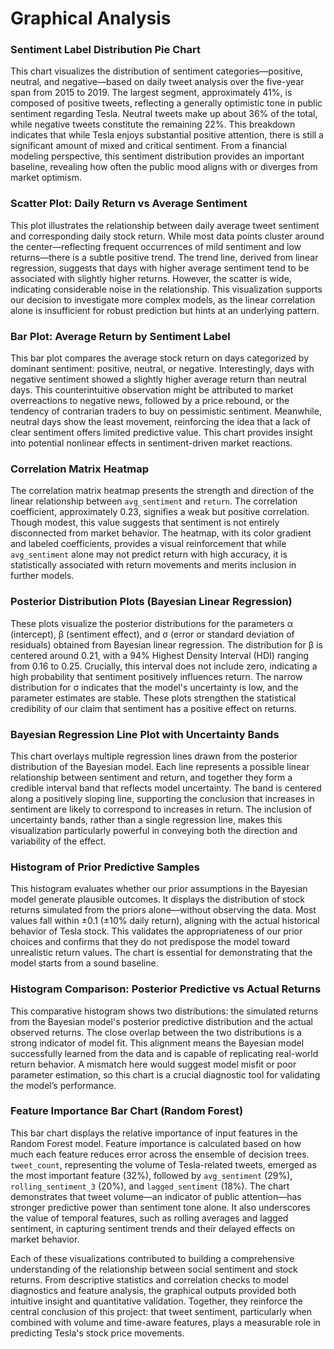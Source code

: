 # Graphical Analysis

### Sentiment Label Distribution Pie Chart
This chart visualizes the distribution of sentiment categories—positive, neutral, and negative—based on daily tweet analysis over the five-year span from 2015 to 2019. The largest segment, approximately 41%, is composed of positive tweets, reflecting a generally optimistic tone in public sentiment regarding Tesla. Neutral tweets make up about 36% of the total, while negative tweets constitute the remaining 22%. This breakdown indicates that while Tesla enjoys substantial positive attention, there is still a significant amount of mixed and critical sentiment. From a financial modeling perspective, this sentiment distribution provides an important baseline, revealing how often the public mood aligns with or diverges from market optimism.

### Scatter Plot: Daily Return vs Average Sentiment
This plot illustrates the relationship between daily average tweet sentiment and corresponding daily stock return. While most data points cluster around the center—reflecting frequent occurrences of mild sentiment and low returns—there is a subtle positive trend. The trend line, derived from linear regression, suggests that days with higher average sentiment tend to be associated with slightly higher returns. However, the scatter is wide, indicating considerable noise in the relationship. This visualization supports our decision to investigate more complex models, as the linear correlation alone is insufficient for robust prediction but hints at an underlying pattern.

### Bar Plot: Average Return by Sentiment Label
This bar plot compares the average stock return on days categorized by dominant sentiment: positive, neutral, or negative. Interestingly, days with negative sentiment showed a slightly higher average return than neutral days. This counterintuitive observation might be attributed to market overreactions to negative news, followed by a price rebound, or the tendency of contrarian traders to buy on pessimistic sentiment. Meanwhile, neutral days show the least movement, reinforcing the idea that a lack of clear sentiment offers limited predictive value. This chart provides insight into potential nonlinear effects in sentiment-driven market reactions.

### Correlation Matrix Heatmap
The correlation matrix heatmap presents the strength and direction of the linear relationship between `avg_sentiment` and `return`. The correlation coefficient, approximately 0.23, signifies a weak but positive correlation. Though modest, this value suggests that sentiment is not entirely disconnected from market behavior. The heatmap, with its color gradient and labeled coefficients, provides a visual reinforcement that while `avg_sentiment` alone may not predict return with high accuracy, it is statistically associated with return movements and merits inclusion in further models.

### Posterior Distribution Plots (Bayesian Linear Regression)
These plots visualize the posterior distributions for the parameters α (intercept), β (sentiment effect), and σ (error or standard deviation of residuals) obtained from Bayesian linear regression. The distribution for β is centered around 0.21, with a 94% Highest Density Interval (HDI) ranging from 0.16 to 0.25. Crucially, this interval does not include zero, indicating a high probability that sentiment positively influences return. The narrow distribution for σ indicates that the model's uncertainty is low, and the parameter estimates are stable. These plots strengthen the statistical credibility of our claim that sentiment has a positive effect on returns.

### Bayesian Regression Line Plot with Uncertainty Bands
This chart overlays multiple regression lines drawn from the posterior distribution of the Bayesian model. Each line represents a possible linear relationship between sentiment and return, and together they form a credible interval band that reflects model uncertainty. The band is centered along a positively sloping line, supporting the conclusion that increases in sentiment are likely to correspond to increases in return. The inclusion of uncertainty bands, rather than a single regression line, makes this visualization particularly powerful in conveying both the direction and variability of the effect.

### Histogram of Prior Predictive Samples
This histogram evaluates whether our prior assumptions in the Bayesian model generate plausible outcomes. It displays the distribution of stock returns simulated from the priors alone—without observing the data. Most values fall within ±0.1 (±10% daily return), aligning with the actual historical behavior of Tesla stock. This validates the appropriateness of our prior choices and confirms that they do not predispose the model toward unrealistic return values. The chart is essential for demonstrating that the model starts from a sound baseline.

### Histogram Comparison: Posterior Predictive vs Actual Returns
This comparative histogram shows two distributions: the simulated returns from the Bayesian model's posterior predictive distribution and the actual observed returns. The close overlap between the two distributions is a strong indicator of model fit. This alignment means the Bayesian model successfully learned from the data and is capable of replicating real-world return behavior. A mismatch here would suggest model misfit or poor parameter estimation, so this chart is a crucial diagnostic tool for validating the model’s performance.

### Feature Importance Bar Chart (Random Forest)
This bar chart displays the relative importance of input features in the Random Forest model. Feature importance is calculated based on how much each feature reduces error across the ensemble of decision trees. `tweet_count`, representing the volume of Tesla-related tweets, emerged as the most important feature (32%), followed by `avg_sentiment` (29%), `rolling_sentiment_3` (20%), and `lagged_sentiment` (18%). The chart demonstrates that tweet volume—an indicator of public attention—has stronger predictive power than sentiment tone alone. It also underscores the value of temporal features, such as rolling averages and lagged sentiment, in capturing sentiment trends and their delayed effects on market behavior.

Each of these visualizations contributed to building a comprehensive understanding of the relationship between social sentiment and stock returns. From descriptive statistics and correlation checks to model diagnostics and feature analysis, the graphical outputs provided both intuitive insight and quantitative validation. Together, they reinforce the central conclusion of this project: that tweet sentiment, particularly when combined with volume and time-aware features, plays a measurable role in predicting Tesla's stock price movements.
